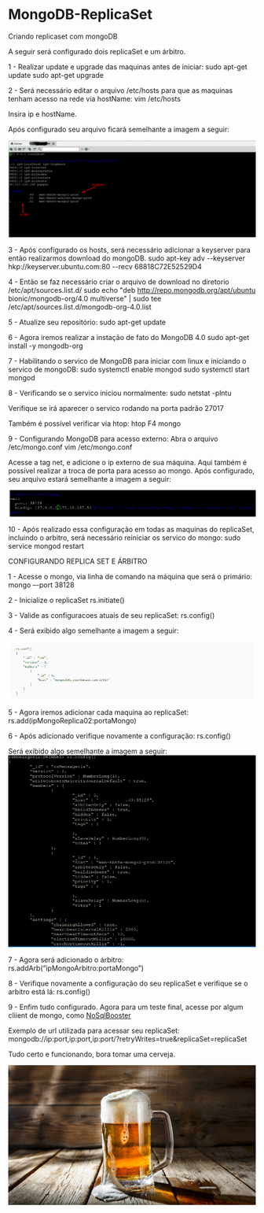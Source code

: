 # MongoDB-ReplicaSet
Criando replicaset com mongoDB

A seguir será configurado dois replicaSet e um árbitro.

1 - Realizar update e upgrade das maquinas antes de iniciar:
  sudo apt-get update
  sudo apt-get upgrade
  
2 - Será necessário editar o arquivo /etc/hosts para que as maquinas tenham acesso na rede via hostName:
  vim /etc/hosts
  
  Insira ip e hostName. 

Após configurado seu arquivo ficará semelhante a imagem a seguir: 


![alt text](https://github.com/jardelkuhnen/MongoDB-ReplicaSet/blob/main/images/hostsMapeamento.png?raw=true)

3 - Após configurado os hosts, será necessário adicionar a keyserver para então realizarmos download do mongoDB.
  sudo apt-key adv --keyserver hkp://keyserver.ubuntu.com:80 --recv 68818C72E52529D4
  
4 - Então se faz necessário criar o arquivo de download no diretorio /etc/apt/sources.list.d/
  sudo echo "deb http://repo.mongodb.org/apt/ubuntu bionic/mongodb-org/4.0 multiverse" | sudo tee /etc/apt/sources.list.d/mongodb-org-4.0.list
  
5 - Atualize seu repositório:
  sudo apt-get update

6 - Agora iremos realizar a instação de fato do MongoDB 4.0
  sudo apt-get install -y mongodb-org
  
7 - Habilitando o servico de MongoDB para iniciar com linux e iniciando o servico de mongoDB:
  sudo systemctl enable mongod
  sudo systemctl start mongod
 
8 - Verificando se o servico iniciou normalmente: 
  sudo netstat -plntu

Verifique se irá aparecer o servico rodando na porta padrão 27017

Também é possível verificar via htop: 
  htop
	F4
	mongo

9 - Configurando MongoDB para acesso externo: 
  Abra o arquivo /etc/mongo.conf
  vim /etc/mongo.conf
  
  Acesse a tag net, e adicione o ip externo de sua máquina. Aqui também é possível realizar a troca de porta para acesso ao mongo.
  Após configurado, seu arquivo estará semelhante a imagem a seguir: 
  
![alt text](https://github.com/jardelkuhnen/MongoDB-ReplicaSet/blob/main/images/mongoConf.png?raw=true)


10 - Após realizado essa configuração em todas as maquinas do replicaSet, incluindo o arbitro, será necessário reiniciar os servico do mongo: 
   sudo service mongod restart
	
CONFIGURANDO REPLICA SET E ÁRBITRO

1 - Acesse o mongo, via linha de comando na máquina que será o primário: 
   mongo –-port 38128

2 - Inicialize o replicaSet
   rs.initiate()

3 - Valide as configuracoes atuais de seu replicaSet:
   rs.config()
   
4 - Será exibido algo semelhante a imagem a seguir: 

![alt text](https://github.com/jardelkuhnen/MongoDB-ReplicaSet/blob/main/images/replicaSetConfigurationInitial.png?raw=true)

5 - Agora iremos adicionar cada maquina ao replicaSet:
   rs.add(ipMongoReplica02:portaMongo)

6 - Após adicionado verifique novamente a configuração: 
   rs.config()
   
   Será exibido algo semelhante a imagem a seguir: 
![alt text](https://github.com/jardelkuhnen/MongoDB-ReplicaSet/blob/main/images/replicaSetConfiguration.png?raw=true)

7 - Agora será adicionado o árbitro: 
   rs.addArb(“ipMongoArbitro:portaMongo”)

8 - Verifique novamente a configuração do seu replicaSet e verifique se o arbitro está lá: 
   rs.config()
   
9 - Enfim tudo configurado. Agora para um teste final, acesse por algum cliient de mongo, como [NoSqlBooster](https://nosqlbooster.com/)
  
  Exemplo de url utilizada para acessar seu replicaSet: mongodb://ip:port,ip:port,ip:port/?retryWrites=true&replicaSet=replicaSet

Tudo certo e funcionando, bora tomar uma cerveja.

![alt text](https://github.com/jardelkuhnen/MongoDB-ReplicaSet/blob/main/images/beer.jpg?raw=true)

   

